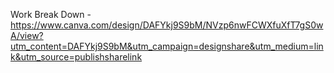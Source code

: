 

Work Break Down - https://www.canva.com/design/DAFYkj9S9bM/NVzp6nwFCWXfuXfT7gS0wA/view?utm_content=DAFYkj9S9bM&utm_campaign=designshare&utm_medium=link&utm_source=publishsharelink 